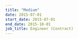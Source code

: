 ```yaml
---
title: "Medium"
date: 2015-07-01
start_date: 2015-07-01
end_date: 2015-10-01
job_title: Engineer (Contract)
---
```

